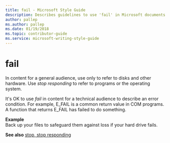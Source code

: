 ```yaml
---
title: fail - Microsoft Style Guide
description: Describes guidelines to use 'fail' in Microsoft documents and provides alternate examples.
author: pallep
ms.author: pallep
ms.date: 01/19/2018
ms.topic: contributor-guide
ms.service: microsoft-writing-style-guide
---
```


# fail

In content for a general audience, use only to refer to disks and other hardware. Use *stop responding* to refer to programs or the operating system.

It's OK to use *fail* in content for a technical audience to describe an error condition. For example, E_FAIL is a common return value in COM programs. A function that returns E_FAIL has failed to do something.

**Example**  
Back up your files to safeguard them against loss if your hard drive fails.

**See also** [stop, stop responding](../s/stop-stop-responding.md)

